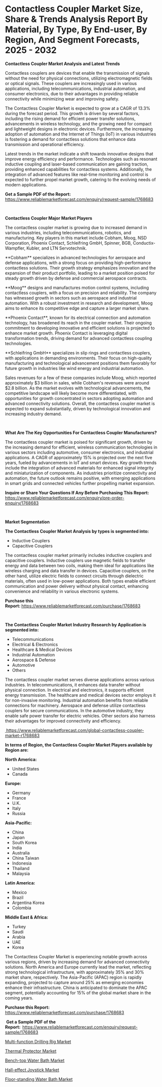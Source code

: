 <p><h1>Contactless Coupler Market Size, Share & Trends Analysis Report By Material, By Type, By End-user, By Region, And Segment Forecasts, 2025 - 2032</h1></p><p><strong>Contactless Coupler Market Analysis and Latest Trends</strong></p>
<p><p>Contactless couplers are devices that enable the transmission of signals without the need for physical connections, utilizing electromagnetic fields or optical signals. These couplers are increasingly used in various applications, including telecommunications, industrial automation, and consumer electronics, due to their advantages in providing reliable connectivity while minimizing wear and improving safety.</p><p>The Contactless Coupler Market is expected to grow at a CAGR of 13.3% during the forecast period. This growth is driven by several factors, including the rising demand for efficient power transfer solutions, advancements in wireless technology, and the growing need for compact and lightweight designs in electronic devices. Furthermore, the increasing adoption of automation and the Internet of Things (IoT) in various industries is fostering a demand for contactless solutions that enhance data transmission and operational efficiency.</p><p>Latest trends in the market indicate a shift towards innovative designs that improve energy efficiency and performance. Technologies such as resonant inductive coupling and laser-based communication are gaining traction, providing enhanced capabilities for contactless systems. Additionally, the integration of advanced features like real-time monitoring and control is expected to further propel market growth, catering to the evolving needs of modern applications.</p></p>
<p><strong>Get a Sample PDF of the Report:&nbsp;</strong> <a href="https://www.reliablemarketforecast.com/enquiry/request-sample/1768683?utm_campaign=1998&utm_medium=2&utm_source=Github&utm_content=ia&utm_term=11042025&utm_id=contactless-coupler">https://www.reliablemarketforecast.com/enquiry/request-sample/1768683</a></p>
<p>&nbsp;</p>
<p><strong>Contactless Coupler Major Market Players</strong></p>
<p><p>The contactless coupler market is growing due to increased demand in various industries, including telecommunications, robotics, and manufacturing. Key players in this market include Cobham, Moog, NSD Corporation, Phoenix Contact, Schleifring GmbH, Spinner, BGB, Conductix-Wampfler, Kubler, and LTN Servotechnik.</p><p>**Cobham** specializes in advanced technologies for aerospace and defense applications, with a strong focus on providing high-performance contactless solutions. Their growth strategy emphasizes innovation and the expansion of their product portfolio, leading to a market position poised for steady growth driven by defense and commercial aerospace contracts.</p><p>**Moog** designs and manufactures motion control systems, including contactless couplers, with a focus on precision and reliability. The company has witnessed growth in sectors such as aerospace and industrial automation. With a robust investment in research and development, Moog aims to enhance its competitive edge and capture a larger market share.</p><p>**Phoenix Contact**, known for its electrical connection and automation technology, has broadened its reach in the coupler market. Their ongoing commitment to developing innovative and efficient solutions is projected to enhance market growth. Phoenix Contact is leveraging digital transformation trends, driving demand for advanced contactless coupling technologies.</p><p>**Schleifring GmbH** specializes in slip rings and contactless couplers, with applications in demanding environments. Their focus on high-quality manufacturing and technological advancement positions them favorably for future growth in industries like wind energy and industrial automation.</p><p>Sales revenues for a few of these companies include Moog, which reported approximately $3 billion in sales, while Cobham's revenues were around $2.8 billion. As the market evolves with technological advancements, the competitive landscape will likely become more differentiated, with opportunities for growth concentrated in sectors adopting automation and advanced connectivity solutions. Overall, the contactless coupler market is expected to expand substantially, driven by technological innovation and increasing industry demand.</p></p>
<p>&nbsp;</p>
<p><strong>What Are The Key Opportunities For Contactless Coupler Manufacturers?</strong></p>
<p><p>The contactless coupler market is poised for significant growth, driven by the increasing demand for efficient, wireless communication technologies in various sectors including automotive, consumer electronics, and industrial applications. A CAGR of approximately 15% is projected over the next five years, fueled by advancements in IoT and smart devices. Key growth trends include the integration of advanced materials for enhanced signal integrity and miniaturization of components. As industries prioritize connectivity and automation, the future outlook remains positive, with emerging applications in smart grids and connected vehicles further propelling market expansion.</p></p>
<p><strong>Inquire or Share Your Questions If Any Before Purchasing This Report:</strong> <a href="https://www.reliablemarketforecast.com/enquiry/pre-order-enquiry/1768683?utm_campaign=1998&utm_medium=2&utm_source=Github&utm_content=ia&utm_term=11042025&utm_id=contactless-coupler">https://www.reliablemarketforecast.com/enquiry/pre-order-enquiry/1768683</a></p>
<p>&nbsp;</p>
<p><strong>Market Segmentation</strong></p>
<p><strong>The Contactless Coupler Market Analysis by types is segmented into:</strong></p>
<p><ul><li>Inductive Couplers</li><li>Capacitive Couplers</li></ul></p>
<p><p>The contactless coupler market primarily includes inductive couplers and capacitive couplers. Inductive couplers use magnetic fields to transfer energy and data between two coils, making them ideal for applications like wireless charging and data transfer in devices. Capacitive couplers, on the other hand, utilize electric fields to connect circuits through dielectric materials, often used in low-power applications. Both types enable efficient communication and power delivery without physical contact, enhancing convenience and reliability in various electronic systems.</p></p>
<p><strong>Purchase this Report:&nbsp;</strong><a href="https://www.reliablemarketforecast.com/purchase/1768683?utm_campaign=1998&utm_medium=2&utm_source=Github&utm_content=ia&utm_term=11042025&utm_id=contactless-coupler">https://www.reliablemarketforecast.com/purchase/1768683</a></p>
<p>&nbsp;</p>
<p><strong>The Contactless Coupler Market Industry Research by Application is segmented into:</strong></p>
<p><ul><li>Telecommunications</li><li>Electrical & Electronics</li><li>Healthcare & Medical Devices</li><li>Industrial Automation</li><li>Aerospace & Defense</li><li>Automotive</li><li>Others</li></ul></p>
<p><p>The contactless coupler market serves diverse applications across various industries. In telecommunications, it enhances data transfer without physical connection. In electrical and electronics, it supports efficient energy transmission. The healthcare and medical devices sector employs it for non-invasive monitoring. Industrial automation benefits from reliable connections for machinery. Aerospace and defense utilize contactless couplers for secure communications. In the automotive industry, they enable safe power transfer for electric vehicles. Other sectors also harness their advantages for improved connectivity and efficiency.</p></p>
<p><a href="https://www.reliablemarketforecast.com/global-contactless-coupler-market-r1768683?utm_campaign=1998&utm_medium=2&utm_source=Github&utm_content=ia&utm_term=11042025&utm_id=contactless-coupler">&nbsp;https://www.reliablemarketforecast.com/global-contactless-coupler-market-r1768683</a></p>
<p><strong>In terms of Region, the Contactless Coupler Market Players available by Region are:</strong></p>
<p>
    <p> <strong> North America: </strong>
        <ul>
            <li>United States</li>
            <li>Canada</li>
        </ul>
        </p> 
    <p> <strong> Europe: </strong>
        <ul>
            <li>Germany</li>
            <li>France</li>
            <li>U.K.</li>
            <li>Italy</li>
            <li>Russia</li>
        </ul>
        </p> 
    <p> <strong> Asia-Pacific: </strong>
        <ul>
            <li>China</li>
            <li>Japan</li>
            <li>South Korea</li>
            <li>India</li>
            <li>Australia</li>
            <li>China Taiwan</li>
            <li>Indonesia</li>
            <li>Thailand</li>
            <li>Malaysia</li>
        </ul>
        </p> 
    <p> <strong> Latin America: </strong>
        <ul>
            <li>Mexico</li>
            <li>Brazil</li>
            <li>Argentina Korea</li>
            <li>Colombia</li>
        </ul>
        </p> 
    <p> <strong> Middle East & Africa: </strong>
        <ul>
            <li>Turkey</li>
            <li>Saudi</li>
            <li>Arabia</li>
            <li>UAE</li>
            <li>Korea</li>
        </ul>
    </p>
    </p>
<p><p>The Contactless Coupler Market is experiencing notable growth across various regions, driven by increasing demand for advanced connectivity solutions. North America and Europe currently lead the market, reflecting strong technological infrastructure, with approximately 35% and 30% market share, respectively. The Asia-Pacific (APAC) region is rapidly expanding, projected to capture around 25% as emerging economies enhance their infrastructure. China is anticipated to dominate the APAC segment, potentially accounting for 15% of the global market share in the coming years.</p></p>
<p><strong>Purchase this Report: </strong><a href="https://www.reliablemarketforecast.com/purchase/1768683?utm_campaign=1998&utm_medium=2&utm_source=Github&utm_content=ia&utm_term=11042025&utm_id=contactless-coupler">https://www.reliablemarketforecast.com/purchase/1768683</a></p>
<p>&nbsp;<strong>Get a Sample PDF of the Report:&nbsp;&nbsp;</strong><a href="https://www.reliablemarketforecast.com/enquiry/request-sample/1768683?utm_campaign=1998&utm_medium=2&utm_source=Github&utm_content=ia&utm_term=11042025&utm_id=contactless-coupler">https://www.reliablemarketforecast.com/enquiry/request-sample/1768683</a></p>
<p><strong></strong></p>
<p><p><a href="https://github.com/storcweithzg/Market-Research-Report-List-1/blob/main/multi-function-drilling-rig-market.md?utm_campaign=1998&utm_medium=2&utm_source=Github&utm_content=ia&utm_term=11042025&utm_id=contactless-coupler">Multi-function Drilling Rig Market</a></p><p><a href="https://github.com/billejuman43/Market-Research-Report-List-1/blob/main/thermal-protector-market.md?utm_campaign=1998&utm_medium=2&utm_source=Github&utm_content=ia&utm_term=11042025&utm_id=contactless-coupler">Thermal Protector Market</a></p><p><a href="https://github.com/seibttullyjh/Market-Research-Report-List-1/blob/main/bench-top-water-bath-market.md?utm_campaign=1998&utm_medium=2&utm_source=Github&utm_content=ia&utm_term=11042025&utm_id=contactless-coupler">Bench-top Water Bath Market</a></p><p><a href="https://github.com/shroffuhpa/Market-Research-Report-List-1/blob/main/hall-effect-joystick-market.md?utm_campaign=1998&utm_medium=2&utm_source=Github&utm_content=ia&utm_term=11042025&utm_id=contactless-coupler">Hall-effect Joystick Market</a></p><p><a href="https://github.com/dafertsuria/Market-Research-Report-List-1/blob/main/floor-standing-water-bath-market.md?utm_campaign=1998&utm_medium=2&utm_source=Github&utm_content=ia&utm_term=11042025&utm_id=contactless-coupler">Floor-standing Water Bath Market</a></p></p>